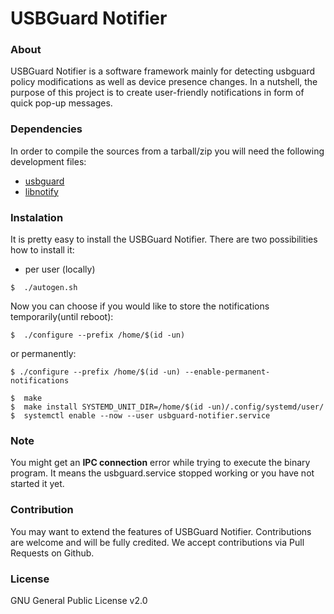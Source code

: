 # USBGuard Notifier

### About

USBGuard Notifier is a software framework mainly for detecting usbguard policy modifications as well as device presence changes. In a nutshell, the purpose of this project is to create user-friendly notifications in form of quick pop-up messages.

### Dependencies
In order to compile the sources from a tarball/zip you will need the following development files:
* [usbguard](https://github.com/USBGuard/usbguard/)
* [libnotify](https://github.com/GNOME/libnotify)


### Instalation

It is pretty easy to install the USBGuard Notifier. There are two possibilities how to install it:
* per user (locally)
```
$  ./autogen.sh
```
Now you can choose if you would like to store the notifications temporarily(until reboot):
```
$  ./configure --prefix /home/$(id -un)
```
or permanently:
```
$ ./configure --prefix /home/$(id -un) --enable-permanent-notifications
```

```
$  make
$  make install SYSTEMD_UNIT_DIR=/home/$(id -un)/.config/systemd/user/
$  systemctl enable --now --user usbguard-notifier.service
```

### Note

You might get an **IPC connection** error while trying to execute the binary program. It means the usbguard.service stopped working or you have not started it yet.


### Contribution

You may want to extend the features of USBGuard Notifier. Contributions are welcome and will be fully credited. We accept contributions via Pull Requests on Github.

### License

GNU General Public License v2.0
